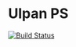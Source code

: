 # Ulpan PS

[![Build Status](https://travis-ci.org/colin-passiv/ulpan-ps.svg?branch=master)](https://travis-ci.org/colin-passiv/ulpan-ps)
